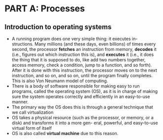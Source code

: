 # PART A: Processes

## Introduction to operating systems

- A running program does one very simple thing: it executes in- structions. Many millions (and these days, even billions) of times every second, the processor **fetches** an instruction from memory, **decodes** it (i.e., figures out which instruction this is), and **executes** it (i.e., it does the thing that it is supposed to do, like add two numbers together, access memory, check a condition, jump to a function, and so forth). After it is done with this instruction, the processor moves on to the next instruction, and so on, and so on, until the program finally completes. This is also Von Neumann model of computing.
- There is a body of software responsible for making easy to run programs, called the operating system (OS), as it is in charge of making sure the system operates correctly and efficiently in an easy-to-use manner.
- The primary way the OS does this is through a general technique that we call virtualization
- OS takes a physical resource (such as the processor, or memory, or a disk) and transforms it into a more gen- eral, powerful, and easy-to-use virtual form of itself
- OS is also called **virtual machine** due to this reason.
